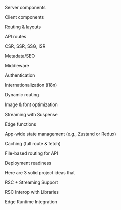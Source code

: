 Server components

Client components

Routing & layouts

API routes

CSR, SSR, SSG, ISR

Metadata/SEO

Middleware

Authentication

Internationalization (i18n)

Dynamic routing

Image & font optimization

Streaming with Suspense

Edge functions

App-wide state management (e.g., Zustand or Redux)

Caching (full route & fetch)

File-based routing for API

Deployment readiness

Here are 3 solid project ideas that

RSC + Streaming Support

RSC Interop with Libraries

Edge Runtime Integration
